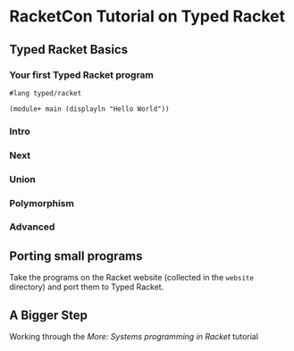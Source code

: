# RacketCon Tutorial on Typed Racket

## Typed Racket Basics

### Your first Typed Racket program

```
#lang typed/racket

(module+ main (displayln "Hello World"))
```

### Intro

### Next

### Union

### Polymorphism

### Advanced

## Porting small programs

Take the programs on the Racket website (collected in the `website`
directory) and port them to Typed Racket.

## A Bigger Step

Working through the *More: Systems programming in Racket* tutorial
